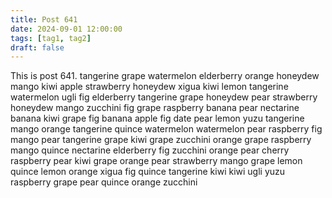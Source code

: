 ```yaml
---
title: Post 641
date: 2024-09-01 12:00:00
tags: [tag1, tag2]
draft: false
---
```

This is post 641.
tangerine
grape
watermelon
elderberry
orange
honeydew
mango
kiwi
apple
strawberry
honeydew
xigua
kiwi
lemon
tangerine
watermelon
ugli
fig
elderberry
tangerine
grape
honeydew
pear
strawberry
honeydew
mango
zucchini
fig
grape
raspberry
banana
pear
nectarine
banana
kiwi
grape
fig
banana
apple
fig
date
pear
lemon
yuzu
tangerine
mango
orange
tangerine
quince
watermelon
watermelon
pear
raspberry
fig
mango
pear
tangerine
grape
kiwi
grape
zucchini
orange
grape
raspberry
mango
quince
nectarine
elderberry
fig
zucchini
orange
pear
cherry
raspberry
pear
kiwi
grape
orange
pear
strawberry
mango
grape
lemon
quince
lemon
orange
xigua
fig
quince
tangerine
kiwi
kiwi
ugli
yuzu
raspberry
grape
pear
quince
orange
zucchini
